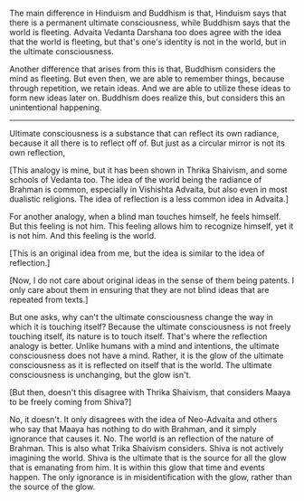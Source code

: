 
The main difference in Hinduism and Buddhism is that, Hinduism says that there is a permanent ultimate consciousness, while Buddhism says that the world is fleeting. Advaita Vedanta Darshana too does agree with the idea that the world is fleeting, but that's one's identity is not in the world, but in the ultimate consciousness.

Another difference that arises from this is that, Buddhism considers the mind as fleeting. But even then, we are able to remember things, because through repetition, we retain ideas. And we are able to utilize these ideas to form new ideas later on. Buddhism does realize this, but considers this an unintentional happening.

---

Ultimate consciousness is a substance that can reflect its own radiance, because it all there is to reflect off of. But just as a circular mirror is not its own reflection, 

[This analogy is mine, but it has been shown in Thrika Shaivism, and some schools of Vedanta too. The idea of the world being the radiance of Brahman is common, especially in Vishishta Advaita, but also even in most dualistic religions. The idea of reflection is a less common idea in Advaita.]

For another analogy, when a blind man touches himself, he feels himself. But this feeling is not him. This feeling allows him to recognize himself, yet it is not him. And this feeling is the world.

[This is an original idea from me, but the idea is similar to the idea of reflection.]

[Now, I do not care about original ideas in the sense of them being patents. I only care about them in ensuring that they are not blind ideas that are repeated from texts.]

But one asks, why can't the ultimate consciousness change the way in which it is touching itself? Because the ultimate consciousness is not freely touching itself, its nature is to touch itself. That's where the reflection analogy is better. Unlike humans with a mind and intentions, the ultimate consciousness does not have a mind. Rather, it is the glow of the ultimate consciousness as it is reflected on itself that is the world. The ultimate consciousness is unchanging, but the glow isn't. 

[But then, doesn't this disagree with Thrika Shaivism, that considers Maaya to be freely coming from Shiva?]

No, it doesn't. It only disagrees with the idea of Neo-Advaita and others who say that Maaya has nothing to do with Brahman, and it simply ignorance that causes it. No. The world is an reflection of the nature of Brahman. This is also what Trika Shaivism considers. Shiva is not actively imagining the world. Shiva is the ultimate that is the source for all the glow that is emanating from him. It is within this glow that time and events happen. The only ignorance is in misidentification with the glow, rather than the source of the glow.

